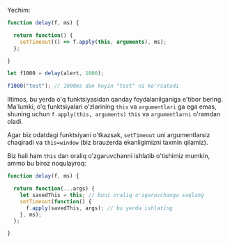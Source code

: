 Yechim:

```js run demo
function delay(f, ms) {

  return function() {
    setTimeout(() => f.apply(this, arguments), ms);
  };

}

let f1000 = delay(alert, 1000);

f1000("test"); // 1000ms dan keyin "test" ni ko'rsatadi
```

Iltimos, bu yerda o'q funktsiyasidan qanday foydalanilganiga e'tibor bering. Ma'lumki, o'q funktsiyalari o'zlarining `this` va `argumentlari` ga ega emas, shuning uchun `f.apply(this, arguments)` `this` va `argumentlarni` o'ramdan oladi.

Agar biz odatdagi funktsiyani o'tkazsak, `setTimeout` uni argumentlarsiz chaqiradi va `this=window` (biz brauzerda ekanligimizni taxmin qilamiz).

Biz hali ham `this` dan oraliq o'zgaruvchanni ishlatib o'tishimiz mumkin, ammo bu biroz noqulayroq:

```js
function delay(f, ms) {

  return function(...args) {
    let savedThis = this; // buni oraliq o'zgaruvchanga saqlang
    setTimeout(function() {
      f.apply(savedThis, args); // bu yerda ishlating
    }, ms);
  };

}
```
